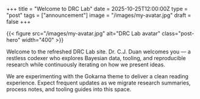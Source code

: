 +++
title = "Welcome to DRC Lab"
date = 2025-10-25T12:00:00Z
type = "post"
tags = ["announcement"]
image = "/images/my-avatar.jpg"
draft = false
+++

{{< figure src="/images/my-avatar.jpg" alt="DRC Lab avatar" class="post-hero" width="400" >}}

Welcome to the refreshed DRC Lab site. Dr. C.J. Duan welcomes you — a restless codexer who explores Bayesian data, tooling, and reproducible research while continuously iterating on how we present ideas.

We are experimenting with the Gokarna theme to deliver a clean reading experience. Expect frequent updates as we migrate research summaries, process notes, and tooling guides into this space.
